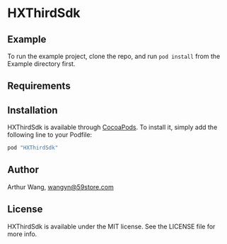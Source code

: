 # HXThirdSdk

## Example

To run the example project, clone the repo, and run `pod install` from the Example directory first.

## Requirements

## Installation

HXThirdSdk is available through [CocoaPods](http://cocoapods.org). To install
it, simply add the following line to your Podfile:

```ruby
pod "HXThirdSdk"
```

## Author

Arthur Wang, wangyn@59store.com

## License

HXThirdSdk is available under the MIT license. See the LICENSE file for more info.
